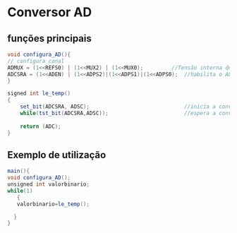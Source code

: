 # Conversor AD

## funções principais
```java
void configura_AD(){
// configura canal 
ADMUX = (1<<REFS0) | (1<<MUX2) | (1<<MUX0);			//Tensão interna de ref (+5V), canal ADC5
ADCSRA = (1<<ADEN) | (1<<ADPS2)|(1<<ADPS1)|(1<<ADPS0);	//habilita o AD e define um prescaler de 128 (clk_AD = F_CPU/128), 125 kHz
}
```


```java
signed int le_temp()
{
	set_bit(ADCSRA, ADSC);								//inicia a conversão
	while(tst_bit(ADCSRA,ADSC));						//espera a conversão ser finalizada
	
	return (ADC);
}
```

## Exemplo de utilização


```java
main(){
void configura_AD();
unsigned int valorbinario;
while(1)
   {
   valorbinario=le_temp(); 

  }
}
```

